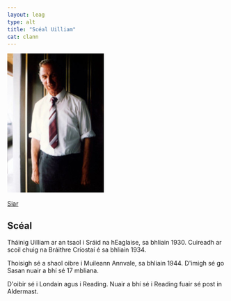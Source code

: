```yaml
---
layout: leag
type: alt
title: "Scéal Uilliam"
cat: clann
---
```

![pic](../../img/da.jpg)

[ Siar ]( ../uilliam.html)

## Scéal

Tháinig Uilliam ar an tsaol i Sráid na hEaglaise,
sa bhliain 1930. Cuireadh ar scoil chuig na Bráithre
Críostaí é sa bhliain 1934.

Thoisigh sé a shaol oibre i Muileann Annvale, sa bhliain 1944.
D'imigh sé go Sasan nuair a bhí sé 17 mbliana.

D'oibir sé i Londain agus i Reading. Nuair a bhí sé i
Reading fuair sé post in Aldermast.



